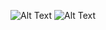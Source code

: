 ![Alt Text](https://github.com/Daniel160702/Air-Conditioner-and-Lamp-Fuzzy/Wiring1.png)
![Alt Text](https://github.com/Daniel160702/Air-Conditioner-and-Lamp-Fuzzy/Wiring2.png)
